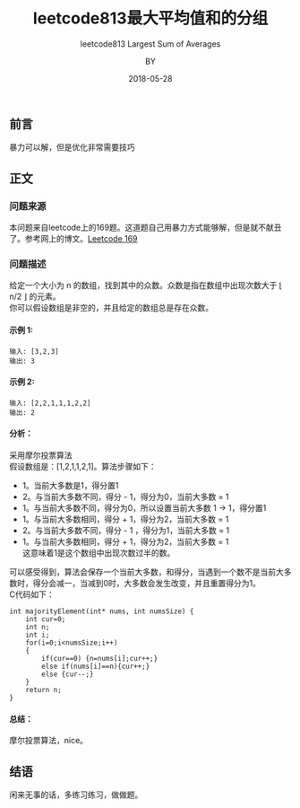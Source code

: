 ﻿---
layout:     post
title:      leetcode813最大平均值和的分组
subtitle:   leetcode813 Largest Sum of Averages
date:       2018-05-28
author:     BY
header-img: img/post-bg-universe.jpg
catalog: true
tags:
    - Blog
---


## 前言

暴力可以解，但是优化非常需要技巧

## 正文

### 问题来源

本问题来自leetcode上的169题。这道题自己用暴力方式能够解，但是就不献丑了。参考网上的博文。[Leetcode 169](https://blog.csdn.net/tinyjian/article/details/79110473)

### 问题描述

给定一个大小为 n 的数组，找到其中的众数。众数是指在数组中出现次数大于 ⌊ n/2 ⌋ 的元素。  
你可以假设数组是非空的，并且给定的数组总是存在众数。
#### 示例 1:
```
输入: [3,2,3]
输出: 3
```
#### 示例 2:
```
输入: [2,2,1,1,1,2,2]
输出: 2
```
#### 分析：
采用摩尔投票算法  
假设数组是：[1,2,1,1,2,1]。算法步骤如下：  
- 1。当前大多数是1，得分置1  
- 2。与当前大多数不同，得分 - 1，得分为0，当前大多数 = 1  
- 1。与当前大多数不同，得分为0，所以设置当前大多数 1 -> 1，得分置1  
- 1。与当前大多数相同，得分 + 1，得分为2，当前大多数 = 1  
- 2。与当前大多数不同，得分 - 1 ，得分为1，当前大多数 = 1  
- 1。与当前大多数相同，得分 + 1，得分为2，当前大多数 = 1  
这意味着1是这个数组中出现次数过半的数。

可以感受得到，算法会保存一个当前大多数，和得分，当遇到一个数不是当前大多数时，得分会减一，当减到0时，大多数会发生改变，并且重置得分为1。  
C代码如下：
```
int majorityElement(int* nums, int numsSize) {
    int cur=0;
	int n;
	int i;
	for(i=0;i<numsSize;i++)
	{
		if(cur==0) {n=nums[i];cur++;}
		else if(nums[i]==n){cur++;}
		else {cur--;}
	}
	return n;
}
```  
#### 总结：
摩尔投票算法，nice。
## 结语
闲来无事的话，多练习练习，做做题。
